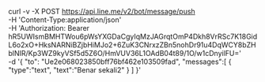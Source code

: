 curl -v -X POST https://api.line.me/v2/bot/message/push \
-H 'Content-Type:application/json' \
-H 'Authorization: Bearer hR5UWIsmBMHTWou6pWsYXGDaCgyIqMzJAGrqtOmP4Dkh8VrRSc7K18GidL6o2xO+HksNARNiBZjbHiMJo2+6ZuK3CNrxzZBn5nohDr91u4DqWCY8bZHblNIR/Kp3WZ9kyVSf5d5Z6O/HmVUV36L1OAdB04t89/1O/w1cDnyilFU=' \
-d '{
    "to": "Ue2e068023850bff76bf462e103509fad",
    "messages":[
        {
            "type":"text",
            "text":"Benar sekali2"
        }
    ]
}'
